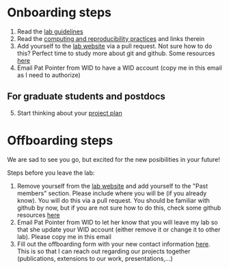 # Onboarding steps

1. Read the [lab guidelines](https://github.com/solislemuslab/lab-dynamics/blob/master/lab-guidelines.md)
2. Read the [computing and reproducibility practices](https://github.com/crsl4/mindful-programming/blob/master/lecture.md) and links therein
3. Add yourself to the [lab website](https://solislemuslab.github.io//pages/people.html) via a pull request. Not sure how to do this? Perfect time to study more about git and github. Some resources [here](https://github.com/crsl4/mindful-programming/blob/master/lecture.md)
4. Email Pat Pointer from WID to have a WID account (copy me in this email as I need to authorize)

## For graduate students and postdocs
5. Start thinking about your [project plan](https://github.com/solislemuslab/lab-dynamics/blob/master/project-plan.md)


# Offboarding steps

We are sad to see you go, but excited for the new posibilities in your future!

Steps before you leave the lab:

1. Remove yourself from the [lab website](https://solislemuslab.github.io//pages/people.html) and add yourself to the "Past members" section. Please include where you will be (if you already know). You will do this via a pull request. You should be familiar with github by now, but if you are not sure how to do this, check some github resources [here](https://github.com/crsl4/mindful-programming/blob/master/lecture.md)
2. Email Pat Pointer from WID to let her know that you will leave my lab so that she update your WID account (either remove it or change it to other lab). Please copy me in this email
3. Fill out the offboarding form with your new contact information [here](https://forms.gle/Utj4pTHwMe456zyMA). This is so that I can reach out regarding our projects together (publications, extensions to our work, presentations,...)